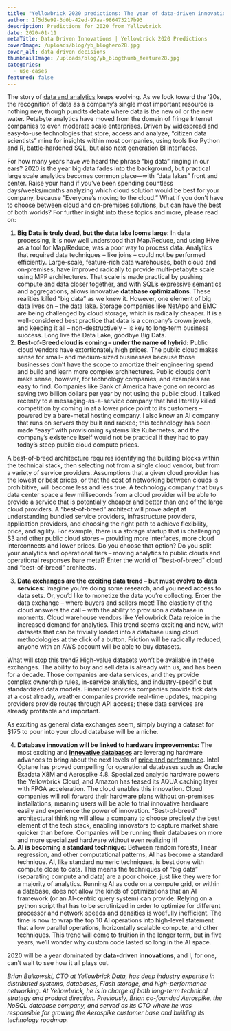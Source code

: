 ```yaml
---
title: "Yellowbrick 2020 predictions: The year of data-driven innovations"
author: 1f5d5e99-3d0b-42ed-97aa-986473217b93
description: Predictions for 2020 from Yellowbrick
date: 2020-01-11
metaTitle: Data Driven Innovations | Yellowbrick 2020 Predictions
coverImage: /uploads/blog/yb_bloghero28.jpg
cover_alt: data driven decisions
thumbnailImage: /uploads/blog/yb_blogthumb_feature28.jpg
categories:
  - use-cases
featured: false
---
```

The story of [data and analytics](https://www.yellowbrick.com/resources/executive-briefs/telecom/) keeps evolving. As we look toward the ‘20s, the recognition of data as a company’s single most important resource is nothing new, though pundits debate where data is the new oil or the new water. Petabyte analytics have moved from the domain of fringe Internet companies to even moderate scale enterprises. Driven by widespread and easy-to-use technologies that store, access and analyze, “citizen data scientists” mine for insights within most companies, using tools like Python and R, battle-hardened SQL, but also next generation BI interfaces.

For how many years have we heard the phrase “big data” ringing in our ears? 2020 is the year big data fades into the background, but practical large scale analytics becomes common place—with  “data lakes” front and center. Raise your hand if you’ve been spending countless days/weeks/months analyzing which cloud solution would be best for your company, because “Everyone’s moving to the cloud.” What if you don’t have to choose between cloud and on-premises solutions, but can have the best of both worlds? For further insight into these topics and more, please read on:  

1. **Big Data is truly dead, but the data lake looms large:** In data processing, it is now well understood that Map/Reduce, and using Hive as a tool for Map/Reduce, was a poor way to process data. Analytics that required data techniques – like joins – could not be performed efficiently. Large-scale, feature-rich data warehouses, both cloud and on-premises, have improved radically to provide multi-petabyte scale using MPP architectures. That scale is made practical by pushing compute and data closer together, and with SQL’s expressive semantics and aggregations, allows innovative **database optimizations**. These realities killed “big data” as we knew it. However, one element of big data lives on – the data lake. Storage companies like NetApp and EMC are being challenged by cloud storage, which is radically cheaper. It is a well-considered best practice that data is a company’s crown jewels, and keeping it all – non-destructively – is key to long-term business success. Long live the Data Lake, goodbye Big Data.
2. **Best-of-Breed cloud is coming – under the name of hybrid:** Public cloud vendors have extortionately high prices. The public cloud makes sense for small- and medium-sized businesses because those businesses don’t have the scope to amortize their engineering spend and build and learn more complex architectures. Public clouds don’t make sense, however, for technology companies, and examples are easy to find. Companies like Bank of America have gone on record as saving two billion dollars per year by not using the public cloud. I talked recently to a messaging-as-a-service company that had literally killed competition by coming in at a lower price point to its customers – powered by a bare-metal hosting company. I also know an AI company that runs on servers they built and racked; this technology has been made “easy” with provisioning systems like Kubernetes, and the company’s existence itself would not be practical if they had to pay today’s steep public cloud compute prices. 

 A best-of-breed architecture requires identifying the building blocks within the technical stack, then selecting not from a single cloud vendor, but from a variety of service providers. Assumptions that a given cloud provider has the lowest or best prices, or that the cost of networking between clouds is prohibitive, will become less and less true. A technology company that buys data center space a few milliseconds from a cloud provider will be able to provide a service that is potentially cheaper and better than one of the large cloud providers. A “best-of-breed” architect will prove adept at understanding bundled service providers, infrastructure providers, application providers, and choosing the right path to achieve flexibility, price, and agility. For example, there is a storage startup that is challenging S3 and other public cloud stores – providing more interfaces, more cloud interconnects and lower prices. Do you choose that option? Do you split your analytics and operational tiers – moving analytics to public clouds and operational responses bare metal? Enter the world of "best-of-breed" cloud and “best-of-breed” architects.

3. **Data exchanges are the exciting data trend – but must evolve to data services:** Imagine you’re doing some research, and you need access to data sets. Or, you’d like to monetize the data you’re collecting. Enter the data exchange – where buyers and sellers meet! The elasticity of the cloud answers the call – with the ability to provision a database in moments. Cloud warehouse vendors like Yellowbrick Data rejoice in the increased demand for analytics. This trend seems exciting and new, with datasets that can be trivially loaded into a database using cloud methodologies at the click of a button. Friction will be radically reduced; anyone with an AWS account will be able to buy datasets. 

 What will stop this trend? High-value datasets won’t be available in these exchanges. The ability to buy and sell data is already with us, and has been for a decade. Those companies are data services, and they provide complex ownership rules, in-service analytics, and industry-specific but standardized data models. Financial services companies provide tick data at a cost already, weather companies provide real-time updates, mapping providers provide routes through API access; these data services are already profitable and important.

 As exciting as general data exchanges seem, simply buying a dataset for $175 to pour into your cloud database will be a niche.

4. **Database innovation will be linked to hardware improvements:** The most exciting and **[innovative databases](https://www.yellowbrick.com/resources/executive-briefs/sql-server-consolidation/)** are leveraging hardware advances to bring about the next levels of [price and performance](https://www.yellowbrick.com/blog/demystifying-hybrid-cloud-data-warehouses-for-the-cdo/). Intel Optane has proved compelling for operational databases such as Oracle Exadata X8M and Aerospike 4.8. Specialized analytic hardware powers the Yellowbrick Cloud, and Amazon has teased its AQUA caching layer with FPGA acceleration. The cloud enables this innovation. Cloud companies will roll forward their hardware plans without on-premises installations, meaning users will be able to trial innovative hardware easily and experience the power of innovation. “Best-of-breed” architectural thinking will allow a company to choose precisely the best element of the tech stack, enabling innovators to capture market share quicker than before. Companies will be running their databases on more and more specialized hardware without even realizing it!
5. **AI is becoming a standard technique:** Between random forests, linear regression, and other computational patterns, AI has become a standard technique. AI, like standard numeric techniques, is best done with compute close to data. This means the techniques of “big data” (separating compute and data) are a poor choice, just like they were for a majority of analytics. Running AI as code on a compute grid, or within a database, does not allow the kinds of optimizations that an AI framework (or an AI-centric query system) can provide. Relying on a python script that has to be scrutinized in order to optimize for different processor and network speeds and densities is woefully inefficient. The time is now to wrap the top 10 AI operations into high-level statement that allow parallel operations, horizontally scalable compute, and other techniques. This trend will come to fruition in the longer term, but in five years, we’ll wonder why custom code lasted so long in the AI space.

2020 will be a year dominated by **data-driven innovations**, and I, for one, can’t wait to see how it all plays out.

*Brian Bulkowski, CTO at Yellowbrick Data, has deep industry expertise in distributed systems, databases, Flash storage, and high-performance networking. At Yellowbrick, he is in charge of both long-term technical strategy and product direction. Previously, Brian co-founded Aerospike, the NoSQL database company, and served as its CTO where he was responsible for growing the Aerospike customer base and building its technology roadmap.*